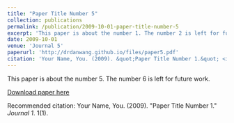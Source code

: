```yaml
---
title: "Paper Title Number 5"
collection: publications
permalink: /publication/2009-10-01-paper-title-number-5
excerpt: 'This paper is about the number 1. The number 2 is left for future work.'
date: 2009-10-01
venue: 'Journal 5'
paperurl: 'http://drdanwang.github.io/files/paper5.pdf'
citation: 'Your Name, You. (2009). &quot;Paper Title Number 1.&quot; <i>Journal 1</i>. 1(1).'
---
```

This paper is about the number 5. The number 6 is left for future work.

[Download paper here](http://drdanwang.github.io/files/paper5.pdf)

Recommended citation: Your Name, You. (2009). "Paper Title Number 1." <i>Journal 1</i>. 1(1).
